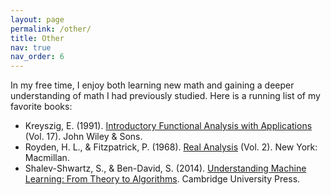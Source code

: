 ```yaml
---
layout: page
permalink: /other/
title: Other
nav: true
nav_order: 6
---
```


In my free time, I enjoy both learning new math and gaining a deeper understanding of math I had previously studied. Here is a running list of my favorite books:
- Kreyszig, E. (1991). [Introductory Functional Analysis with Applications](https://www.wiley.com/en-us/Introductory+Functional+Analysis+with+Applications-p-9780471504597) (Vol. 17). John Wiley & Sons.
- Royden, H. L., & Fitzpatrick, P. (1968). [Real Analysis](https://www.pearson.com/en-us/subject-catalog/p/real-analysis/P200000007113/9780137906529) (Vol. 2). New York: Macmillan.
- Shalev-Shwartz, S., & Ben-David, S. (2014). [Understanding Machine Learning: From Theory to Algorithms](https://www.cambridge.org/core/books/understanding-machine-learning/3059695661405D25673058E43C8BE2A6). Cambridge University Press.